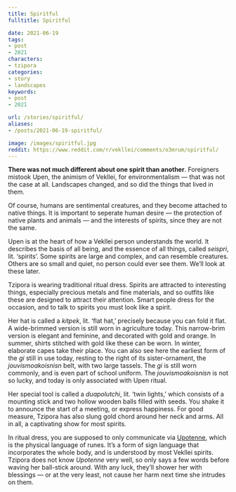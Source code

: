 ```yaml
---
title: Spiritful
fulltitle: Spiritful

date: 2021-06-19
tags:
- post
- 2021
characters:
- tzipora
categories:
- story
- landscapes
keywords:
- post
- 2021

url: /stories/spiritful/
aliases:
- /posts/2021-06-19-spiritful/

image: /images/spiritful.jpg
reddit: https://www.reddit.com/r/vekllei/comments/o3mrum/spiritful/
---
```

**There was not much different about one spirit than another**. Foreigners mistook Upen, the animism of Vekllei, for environmentalism — that was not the case at all. Landscapes changed, and so did the things that lived in them.

Of course, humans are sentimental creatures, and they become attached to native things. It is important to seperate human desire — the protection of native plants and animals — and the interests of spirits, since they are not the same.

Upen is at the heart of how a Vekllei person understands the world. It describes the basis of all being, and the essence of all things, called *seispri*, lit. ‘spirits’. Some spirits are large and complex, and can resemble creatures. Others are so small and quiet, no person could ever see them. We’ll look at these later.

Tzipora is wearing traditional ritual dress. Spirits are attracted to interesting things, especially precious metals and fine materials, and so outfits like these are designed to attract their attention. Smart people dress for the occasion, and to talk to spirits you must look like a spirit.

Her hat is called a *kitpek*, lit. ‘flat hat,’ precisely because you can fold it flat. A wide-brimmed version is still worn in agriculture today. This narrow-brim version is elegant and feminine, and decorated with gold and orange. In summer, shirts stitched with gold like these can be worn. In winter, elaborate capes take their place. You can also see here the earliest form of the *gi* still in use today, resting to the right of its sister-ornament, the *jouvismoakoisnisn* belt, with two large tassels. The *gi* is still worn commonly, and is even part of school uniform. The *jouvismoakoisnisn* is not so lucky, and today is only associated with Upen ritual.

Her special tool is called a *duapolutchi*, lit. ‘twin lights,’ which consists of a mounting stick and two hollow wooden balls filled with seeds. You shake it to announce the start of a meeting, or express happiness. For good measure, Tzipora has also slung gold chord around her neck and arms. All in all, a captivating show for most spirits.

In ritual dress, you are supposed to only communicate via [Upotenne](https://millmint.net/factbook/society/culture/language/#6-upotenne), which is the physical language of runes. It’s a form of sign language that incorporates the whole body, and is understood by most Vekllei spirits. Tzipora does not know *Upotenne* very well, so only says a few words before waving her ball-stick around. With any luck, they’ll shower her with blessings — or at the very least, not cause her harm next time she intrudes on them.
